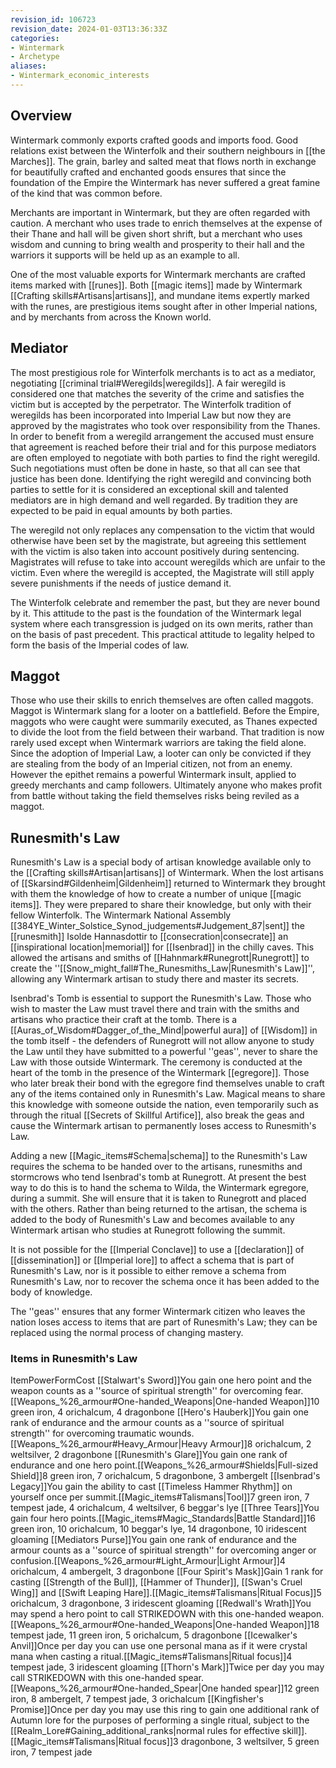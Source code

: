 ```yaml
---
revision_id: 106723
revision_date: 2024-01-03T13:36:33Z
categories:
- Wintermark
- Archetype
aliases:
- Wintermark_economic_interests
---
```


## Overview
Wintermark commonly exports crafted goods and imports food. Good relations exist between the Winterfolk and their southern neighbours in [[the Marches]]. The grain, barley and salted meat that flows north in exchange for beautifully crafted and enchanted goods ensures that since the foundation of the Empire the Wintermark has never suffered a great famine of the kind that was common before.

Merchants are important in Wintermark, but they are often regarded with caution. A merchant who uses trade to enrich themselves at the expense of their Thane and hall will be given short shrift, but a merchant who uses wisdom and cunning to bring wealth and prosperity to their hall and the warriors it supports will be held up as an example to all.

One of the most  valuable exports for Wintermark merchants are crafted items marked with [[runes]]. Both [[magic items]] made by Wintermark [[Crafting skills#Artisans|artisans]], and mundane items expertly marked with the runes, are prestigious items sought after in other Imperial nations, and by merchants from across the Known world.

## Mediator
The most prestigious role for Winterfolk merchants is to act as a mediator, negotiating [[criminal trial#Weregilds|weregilds]]. A fair weregild is considered one that matches the severity of the crime and satisfies the victim but is accepted by the perpetrator. The Winterfolk tradition of weregilds has been incorporated into Imperial Law but now they are approved by the magistrates who took over responsibility from the Thanes. In order to benefit from a weregild arrangement the accused must ensure that agreement is reached before their trial and for this purpose mediators are often employed to negotiate with both parties to find the right weregild. Such negotiations must often be done in haste, so that all can see that justice has been done. Identifying the right weregild and convincing both parties to settle for it is considered an exceptional skill and talented mediators are in high demand and well regarded. By tradition they are expected to be paid in equal amounts by both parties.

The weregild not only replaces any compensation to the victim that would otherwise have been set by the magistrate, but agreeing this settlement with the victim is also taken into account positively during sentencing. Magistrates will refuse to take into account weregilds which are unfair to the victim. Even where the weregild is accepted, the Magistrate will still apply severe punishments if the needs of justice demand it.

The Winterfolk celebrate and remember the past, but they are never bound by it. This attitude to the past is the foundation of the Wintermark legal system where each transgression is judged on its own merits, rather than on the basis of past precedent. This practical attitude to legality helped to form the basis of the Imperial codes of law.

## Maggot
Those who use their skills to enrich themselves are often called maggots. Maggot is Wintermark slang for a looter on a battlefield. Before the Empire, maggots who were caught were summarily executed, as Thanes expected to divide the loot from the field between their warband. That tradition is now rarely used except when Wintermark warriors are taking the field alone. Since the adoption of Imperial Law, a looter can only be convicted if they are stealing from the body of an Imperial citizen, not from an enemy. However the epithet remains a powerful Wintermark insult, applied to greedy merchants and camp followers. Ultimately anyone who makes profit from battle without taking the field themselves risks being reviled as a maggot.

## Runesmith's Law

Runesmith's Law is a special body of artisan knowledge available only to the [[Crafting skills#Artisan|artisans]] of Wintermark. When the lost artisans of [[Skarsind#Gildenheim|Gildenheim]] returned to Wintermark they brought with them the knowledge of how to create a number of unique [[magic items]]. They were prepared to share their knowledge, but only with their fellow Winterfolk. The Wintermark National Assembly [[384YE_Winter_Solstice_Synod_judgements#Judgement_87|sent]] the [[runesmith]] Isolde Hannasdottir to [[consecration|consecrate]] an [[inspirational location|memorial]] for [[Isenbrad]] in the chilly caves. This allowed the artisans and smiths of [[Hahnmark#Runegrott|Runegrott]] to create the ''[[Snow_might_fall#The_Runesmiths_Law|Runesmith's Law]]'', allowing any Wintermark artisan to study there and master its secrets.

Isenbrad's Tomb is essential to support the Runesmith's Law. Those who wish to master the Law must travel there and train with the smiths and artisans who practice their craft at the tomb. There is a [[Auras_of_Wisdom#Dagger_of_the_Mind|powerful aura]] of [[Wisdom]] in the tomb itself - the defenders of Runegrott will not allow anyone to study the Law until they have submitted to a powerful ''geas'', never to share the Law with those outside Wintermark. The ceremony is conducted at the heart of the tomb in the presence of the Wintermark [[egregore]]. Those who later break their bond with the egregore find themselves unable to craft any of the items contained only in Runesmith's Law. Magical means to share this knowledge with someone outside the nation, even temporarily such as through the ritual [[Secrets of Skillful Artifice]], also break the geas and cause the Wintermark artisan to permanently loses access to Runesmith's Law.

Adding a new [[Magic_items#Schema|schema]] to the Runesmith's Law requires the schema to be handed over to the artisans, runesmiths and stormcrows who tend Isenbrad's tomb at Runegrott. At present the best way to do this is to hand the schema to Wilda, the Wintermark egregore, during a summit. She will ensure that it is taken to Runegrott and placed with the others. Rather than being returned to the artisan, the schema is added to the body of Runesmith's Law and becomes available to any Wintermark artisan who studies at Runegrott following the summit.

It is not possible for the [[Imperial Conclave]] to use a [[declaration]] of [[dissemination]] or [[Imperial lore]] to affect a schema that is part of Runesmith's Law, nor is it possible to either remove a schema from Runesmith's Law, nor to recover the schema once it has been added to the body of knowledge.

The ''geas'' ensures that any former Wintermark citizen who leaves the nation loses access to items that are part of Runesmith's Law; they can be replaced using the normal process of changing mastery.

### Items in Runesmith's Law
ItemPowerFormCost
[[Stalwart's Sword]]You gain one hero point and the weapon counts as a ''source of spiritual strength'' for overcoming fear.[[Weapons_%26_armour#One-handed_Weapons|One-handed Weapon]]10 green iron, 4 orichalcum, 4 dragonbone
[[Hero's Hauberk]]You gain one rank of endurance and the armour counts as a ''source of spiritual strength'' for overcoming traumatic wounds.[[Weapons_%26_armour#Heavy_Armour|Heavy Armour]]8 orichalcum, 2 weltsilver, 2 dragonbone
[[Runesmith's Glare]]You gain one rank of endurance and one hero point.[[Weapons_%26_armour#Shields|Full-sized Shield]]8 green iron, 7 orichalcum, 5 dragonbone, 3 ambergelt
[[Isenbrad's Legacy]]You gain the ability to cast [[Timeless Hammer Rhythm]] on yourself once per summit.[[Magic_items#Talismans|Tool]]7 green iron, 7 tempest jade, 4 orichalcum, 4 weltsilver, 6 beggar's lye
[[Three Tears]]You gain four hero points.[[Magic_items#Magic_Standards|Battle Standard]]16 green iron, 10 orichalcum, 10 beggar's lye, 14 dragonbone, 10 iridescent gloaming
[[Mediators Purse]]You gain one rank of endurance and the armour counts as a ''source of spiritual strength'' for overcoming anger or confusion.[[Weapons_%26_armour#Light_Armour|Light Armour]]4 orichalcum, 4 ambergelt, 3 dragonbone
[[Four Spirit's Mask]]Gain 1 rank for casting [[Strength of the Bull]], [[Hammer of Thunder]], [[Swan's Cruel Wing]] and [[Swift Leaping Hare]].[[Magic_items#Talismans|Ritual Focus]]5 orichalcum, 3 dragonbone, 3 iridescent gloaming
[[Redwall's Wrath]]You may spend a hero point to call STRIKEDOWN with this one-handed weapon.[[Weapons_%26_armour#One-handed_Weapons|One-handed Weapon]]18 tempest jade, 11 green iron, 5 orichalcum, 5 dragonbone
[[Icewalker's Anvil]]Once per day you can use one personal mana as if it were crystal mana when casting a ritual.[[Magic_items#Talismans|Ritual focus]]4 tempest jade, 3 iridescent gloaming
[[Thorn's Mark]]Twice per day you may call STRIKEDOWN with this one-handed spear.[[Weapons_%26_armour#One-handed_Spear|One handed spear]]12 green iron, 8 ambergelt, 7 tempest jade, 3 orichalcum
[[Kingfisher's Promise]]Once per day you may use this ring to gain one additional rank of Autumn lore for the purposes of performing a single ritual, subject to the [[Realm_Lore#Gaining_additional_ranks|normal rules for effective skill]].[[Magic_items#Talismans|Ritual focus]]3 dragonbone, 3 weltsilver, 5 green iron, 7 tempest jade




